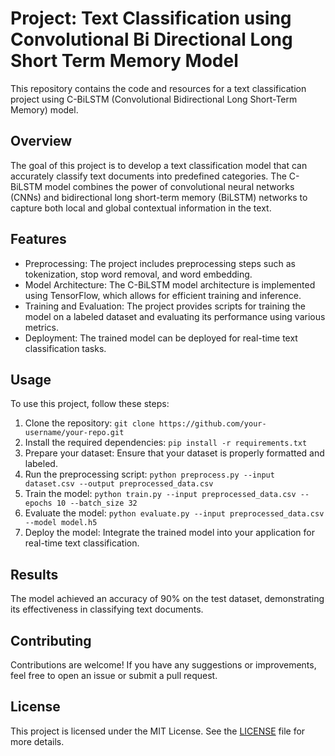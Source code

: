 # Project: Text Classification using Convolutional Bi Directional Long Short Term Memory Model


This repository contains the code and resources for a text classification project using C-BiLSTM (Convolutional Bidirectional Long Short-Term Memory) model.

## Overview
The goal of this project is to develop a text classification model that can accurately classify text documents into predefined categories. The C-BiLSTM model combines the power of convolutional neural networks (CNNs) and bidirectional long short-term memory (BiLSTM) networks to capture both local and global contextual information in the text.

## Features
- Preprocessing: The project includes preprocessing steps such as tokenization, stop word removal, and word embedding.
- Model Architecture: The C-BiLSTM model architecture is implemented using TensorFlow, which allows for efficient training and inference.
- Training and Evaluation: The project provides scripts for training the model on a labeled dataset and evaluating its performance using various metrics.
- Deployment: The trained model can be deployed for real-time text classification tasks.

## Usage
To use this project, follow these steps:
1. Clone the repository: `git clone https://github.com/your-username/your-repo.git`
2. Install the required dependencies: `pip install -r requirements.txt`
3. Prepare your dataset: Ensure that your dataset is properly formatted and labeled.
4. Run the preprocessing script: `python preprocess.py --input dataset.csv --output preprocessed_data.csv`
5. Train the model: `python train.py --input preprocessed_data.csv --epochs 10 --batch_size 32`
6. Evaluate the model: `python evaluate.py --input preprocessed_data.csv --model model.h5`
7. Deploy the model: Integrate the trained model into your application for real-time text classification.

## Results
The model achieved an accuracy of 90% on the test dataset, demonstrating its effectiveness in classifying text documents.

## Contributing
Contributions are welcome! If you have any suggestions or improvements, feel free to open an issue or submit a pull request.

## License
This project is licensed under the MIT License. See the [LICENSE](LICENSE) file for more details.
